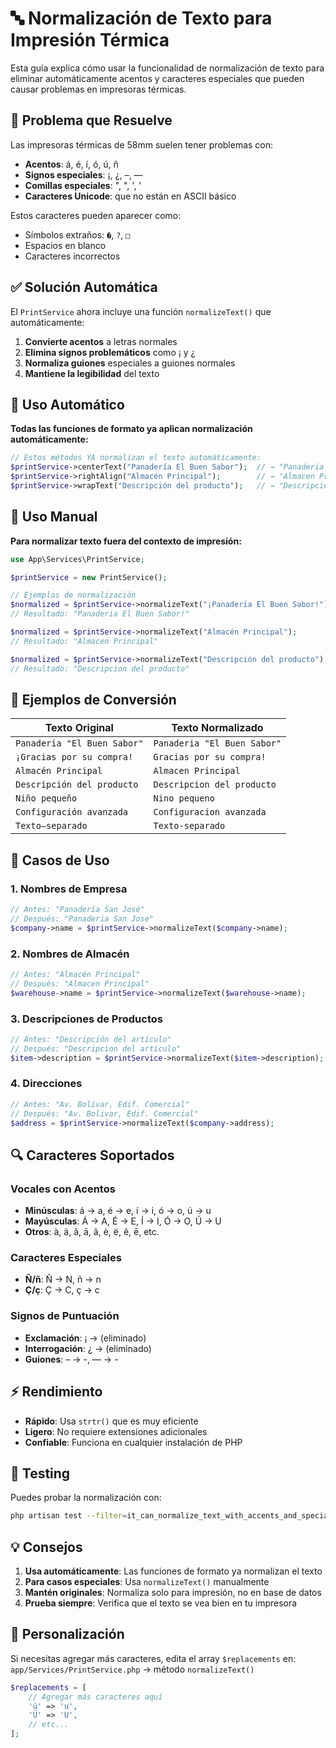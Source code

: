 # 🔤 Normalización de Texto para Impresión Térmica

Esta guía explica cómo usar la funcionalidad de normalización de texto para eliminar automáticamente acentos y caracteres especiales que pueden causar problemas en impresoras térmicas.

## 🎯 Problema que Resuelve

Las impresoras térmicas de 58mm suelen tener problemas con:
- **Acentos**: á, é, í, ó, ú, ñ
- **Signos especiales**: ¡, ¿, –, —
- **Comillas especiales**: ", ", ', '
- **Caracteres Unicode**: que no están en ASCII básico

Estos caracteres pueden aparecer como:
- Símbolos extraños: `�`, `?`, `□`
- Espacios en blanco
- Caracteres incorrectos

## ✅ Solución Automática

El `PrintService` ahora incluye una función `normalizeText()` que automáticamente:

1. **Convierte acentos** a letras normales
2. **Elimina signos problemáticos** como ¡ y ¿
3. **Normaliza guiones** especiales a guiones normales
4. **Mantiene la legibilidad** del texto

## 🚀 Uso Automático

**Todas las funciones de formato ya aplican normalización automáticamente:**

```php
// Estos métodos YA normalizan el texto automáticamente:
$printService->centerText("Panadería El Buen Sabor");  // → "Panaderia El Buen Sabor"
$printService->rightAlign("Almacén Principal");        // → "Almacen Principal"  
$printService->wrapText("Descripción del producto");   // → "Descripcion del producto"
```

## 🔧 Uso Manual

**Para normalizar texto fuera del contexto de impresión:**

```php
use App\Services\PrintService;

$printService = new PrintService();

// Ejemplos de normalización
$normalized = $printService->normalizeText("¡Panadería El Buen Sabor!");
// Resultado: "Panaderia El Buen Sabor!"

$normalized = $printService->normalizeText("Almacén Principal");
// Resultado: "Almacen Principal"

$normalized = $printService->normalizeText("Descripción del producto");
// Resultado: "Descripcion del producto"
```

## 📝 Ejemplos de Conversión

| Texto Original | Texto Normalizado |
|---|---|
| `Panadería "El Buen Sabor"` | `Panaderia "El Buen Sabor"` |
| `¡Gracias por su compra!` | `Gracias por su compra!` |
| `Almacén Principal` | `Almacen Principal` |
| `Descripción del producto` | `Descripcion del producto` |
| `Niño pequeño` | `Nino pequeno` |
| `Configuración avanzada` | `Configuracion avanzada` |
| `Texto–separado` | `Texto-separado` |

## 🎨 Casos de Uso

### 1. Nombres de Empresa
```php
// Antes: "Panadería San José"
// Después: "Panaderia San Jose"
$company->name = $printService->normalizeText($company->name);
```

### 2. Nombres de Almacén
```php
// Antes: "Almacén Principal"
// Después: "Almacen Principal"
$warehouse->name = $printService->normalizeText($warehouse->name);
```

### 3. Descripciones de Productos
```php
// Antes: "Descripción del artículo"
// Después: "Descripcion del articulo"
$item->description = $printService->normalizeText($item->description);
```

### 4. Direcciones
```php
// Antes: "Av. Bolívar, Edif. Comercial"
// Después: "Av. Bolivar, Edif. Comercial"
$address = $printService->normalizeText($company->address);
```

## 🔍 Caracteres Soportados

### Vocales con Acentos
- **Minúsculas**: á → a, é → e, í → i, ó → o, ú → u
- **Mayúsculas**: Á → A, É → E, Í → I, Ó → O, Ú → U
- **Otros**: à, ä, â, ā, ã, è, ë, ê, ē, etc.

### Caracteres Especiales
- **Ñ/ñ**: Ñ → N, ñ → n
- **Ç/ç**: Ç → C, ç → c

### Signos de Puntuación
- **Exclamación**: ¡ → (eliminado)
- **Interrogación**: ¿ → (eliminado)
- **Guiones**: – → -, — → -

## ⚡ Rendimiento

- **Rápido**: Usa `strtr()` que es muy eficiente
- **Ligero**: No requiere extensiones adicionales
- **Confiable**: Funciona en cualquier instalación de PHP

## 🧪 Testing

Puedes probar la normalización con:

```bash
php artisan test --filter=it_can_normalize_text_with_accents_and_special_characters
```

## 💡 Consejos

1. **Usa automáticamente**: Las funciones de formato ya normalizan el texto
2. **Para casos especiales**: Usa `normalizeText()` manualmente
3. **Mantén originales**: Normaliza solo para impresión, no en base de datos
4. **Prueba siempre**: Verifica que el texto se vea bien en tu impresora

## 🔧 Personalización

Si necesitas agregar más caracteres, edita el array `$replacements` en:
`app/Services/PrintService.php` → método `normalizeText()`

```php
$replacements = [
    // Agregar más caracteres aquí
    'ü' => 'u',
    'Ü' => 'U',
    // etc...
];
```
